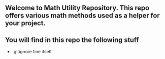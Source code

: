 ## Welcome to Math Utility Repository. This repo offers various math methods used as a helper for your project.
## You will find in this repo the following stuff
* .gitignore fine itself
